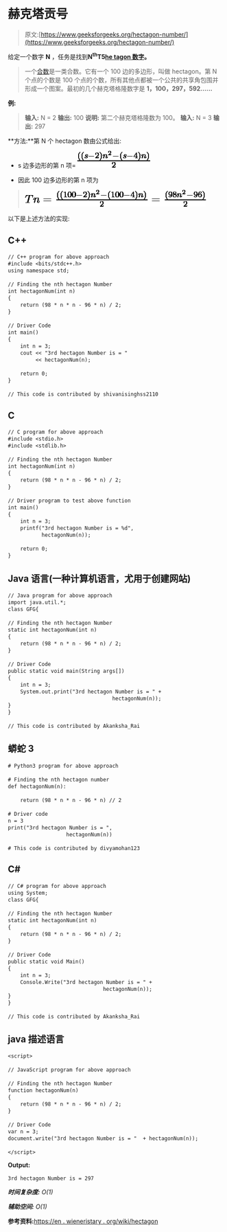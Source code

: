 # 赫克塔贡号

> 原文:[https://www.geeksforgeeks.org/hectagon-number/](https://www.geeksforgeeks.org/hectagon-number/)

给定一个数字 **N** ，任务是找到**N<sup>th</sup>T5[he tagon 数字](https://en.wiktionary.org/wiki/hectagon)。** 

> 一个[合数](https://en.wiktionary.org/wiki/hectagon)是一类合数。它有一个 100 边的多边形，叫做 hectagon。第 N 个点的个数是 100 个点的个数，所有其他点都被一个公共的共享角包围并形成一个图案。最初的几个赫克塔格隆数字是 **1，100，297，592……**

**例:**

> **输入:** N = 2
> **输出:** 100
> **说明:**
> 第二个赫克塔格隆数为 100。
> **输入:** N = 3
> **输出:** 297

**方法:**第 N 个 hectagon 数由公式给出:

*   s 边多边形的第 n 项= ![\frac{((s-2)n^2 - (s-4)n)}{2}   ](img/e1b7be7ec1f82453b47cd0c23edff33f.png "Rendered by QuickLaTeX.com")

*   因此 100 边多边形的第 n 项为

> ![Tn =\frac{((100-2)n^2 - (100-4)n)}{2} =\frac{(98n^2 - 96)}{2} ](img/f81106daf3b8b4ff175c3ad31c9bfc00.png "Rendered by QuickLaTeX.com")

以下是上述方法的实现:

## C++

```
// C++ program for above approach
#include <bits/stdc++.h>
using namespace std;

// Finding the nth hectagon Number
int hectagonNum(int n)
{
    return (98 * n * n - 96 * n) / 2;
}

// Driver Code
int main()
{
    int n = 3;
    cout << "3rd hectagon Number is = "
         << hectagonNum(n);

    return 0;
}

// This code is contributed by shivanisinghss2110
```

## C

```
// C program for above approach
#include <stdio.h>
#include <stdlib.h>

// Finding the nth hectagon Number
int hectagonNum(int n)
{
    return (98 * n * n - 96 * n) / 2;
}

// Driver program to test above function
int main()
{
    int n = 3;
    printf("3rd hectagon Number is = %d",
           hectagonNum(n));

    return 0;
}
```

## Java 语言(一种计算机语言，尤用于创建网站)

```
// Java program for above approach
import java.util.*;
class GFG{

// Finding the nth hectagon Number
static int hectagonNum(int n)
{
    return (98 * n * n - 96 * n) / 2;
}

// Driver Code
public static void main(String args[])
{
    int n = 3;
    System.out.print("3rd hectagon Number is = " +
                                  hectagonNum(n));
}
}

// This code is contributed by Akanksha_Rai
```

## 蟒蛇 3

```
# Python3 program for above approach

# Finding the nth hectagon number
def hectagonNum(n):

    return (98 * n * n - 96 * n) // 2

# Driver code
n = 3
print("3rd hectagon Number is = ",
                   hectagonNum(n))

# This code is contributed by divyamohan123
```

## C#

```
// C# program for above approach
using System;
class GFG{

// Finding the nth hectagon Number
static int hectagonNum(int n)
{
    return (98 * n * n - 96 * n) / 2;
}

// Driver Code
public static void Main()
{
    int n = 3;
    Console.Write("3rd hectagon Number is = " +
                               hectagonNum(n));
}
}

// This code is contributed by Akanksha_Rai
```

## java 描述语言

```
<script>

// JavaScript program for above approach

// Finding the nth hectagon Number
function hectagonNum(n)
{
    return (98 * n * n - 96 * n) / 2;
}

// Driver Code
var n = 3;
document.write("3rd hectagon Number is = "  + hectagonNum(n));

</script>
```

**Output:** 

```
3rd hectagon Number is = 297
```

***时间复杂度:** O(1)*

***辅助空间:** O(1)*

**参考资料:**[https://en . wieneristary . org/wiki/hectagon](https://en.wiktionary.org/wiki/hectagon)